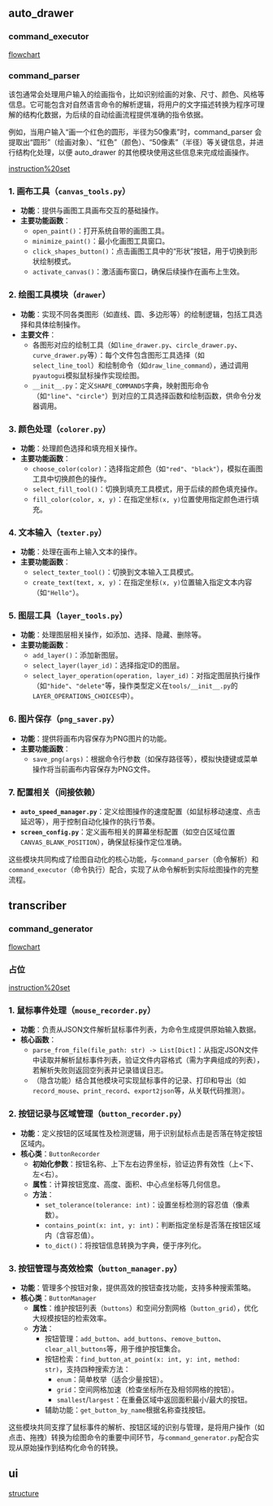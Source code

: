 ## auto_drawer

### command_executor

[flowchart](auto_drawer\流程图.md)

### command_parser

该包通常会处理用户输入的绘画指令，比如识别绘画的对象、尺寸、颜色、风格等信息。它可能包含对自然语言命令的解析逻辑，将用户的文字描述转换为程序可理解的结构化数据，为后续的自动绘画流程提供准确的指令依据。

例如，当用户输入“画一个红色的圆形，半径为50像素”时，command_parser 会提取出“圆形”（绘画对象）、“红色”（颜色）、“50像素”（半径）等关键信息，并进行结构化处理，以便 auto_drawer 的其他模块使用这些信息来完成绘画操作。

[instruction%20set](auto_drawer\instruction%20set.md)


### 1. 画布工具（`canvas_tools.py`）
- **功能**：提供与画图工具画布交互的基础操作。
- **主要功能函数**：
  - `open_paint()`：打开系统自带的画图工具。
  - `minimize_paint()`：最小化画图工具窗口。
  - `click_shapes_button()`：点击画图工具中的“形状”按钮，用于切换到形状绘制模式。
  - `activate_canvas()`：激活画布窗口，确保后续操作在画布上生效。


### 2. 绘图工具模块（`drawer`）
- **功能**：实现不同各类图形（如直线、圆、多边形等）的绘制逻辑，包括工具选择和具体绘制操作。
- **主要文件**：
  - 各图形对应的绘制工具（如`line_drawer.py`、`circle_drawer.py`、`curve_drawer.py`等）：每个文件包含图形工具选择（如`select_line_tool`）和绘制命令（如`draw_line_command`），通过调用`pyautogui`模拟鼠标操作实现绘图。
  - `__init__.py`：定义`SHAPE_COMMANDS`字典，映射图形命令（如`"line"`、`"circle"`）到对应的工具选择函数和绘制函数，供命令分发器调用。


### 3. 颜色处理（`colorer.py`）
- **功能**：处理颜色选择和填充相关操作。
- **主要功能函数**：
  - `choose_color(color)`：选择指定颜色（如`"red"`、`"black"`），模拟在画图工具中切换颜色的操作。
  - `select_fill_tool()`：切换到填充工具模式，用于后续的颜色填充操作。
  - `fill_color(color, x, y)`：在指定坐标`(x, y)`位置使用指定颜色进行填充。


### 4. 文本输入（`texter.py`）
- **功能**：处理在画布上输入文本的操作。
- **主要功能函数**：
  - `select_texter_tool()`：切换到文本输入工具模式。
  - `create_text(text, x, y)`：在指定坐标`(x, y)`位置输入指定文本内容（如`"Hello"`）。


### 5. 图层工具（`layer_tools.py`）
- **功能**：处理图层相关操作，如添加、选择、隐藏、删除等。
- **主要功能函数**：
  - `add_layer()`：添加新图层。
  - `select_layer(layer_id)`：选择指定ID的图层。
  - `select_layer_operation(operation, layer_id)`：对指定图层执行操作（如`"hide"`、`"delete"`等，操作类型定义在`tools/__init__.py`的`LAYER_OPERATIONS_CHOICES`中）。


### 6. 图片保存（`png_saver.py`）
- **功能**：提供将画布内容保存为PNG图片的功能。
- **主要功能函数**：
  - `save_png(args)`：根据命令行参数（如保存路径等），模拟快捷键或菜单操作将当前画布内容保存为PNG文件。


### 7. 配置相关（间接依赖）
- **`auto_speed_manager.py`**：定义绘图操作的速度配置（如鼠标移动速度、点击延迟等），用于控制自动化操作的执行节奏。
- **`screen_config.py`**：定义画布相关的屏幕坐标配置（如空白区域位置`CANVAS_BLANK_POSITION`），确保鼠标操作定位准确。


这些模块共同构成了绘图自动化的核心功能，与`command_parser`（命令解析）和`command_executor`（命令执行）配合，实现了从命令解析到实际绘图操作的完整流程。

## transcriber

### command_generator

[flowchart](transcriber/流程图.md)

### 占位

[instruction%20set](transcriber/instruction%20set.md)


### 1. 鼠标事件处理（`mouse_recorder.py`）
- **功能**：负责从JSON文件解析鼠标事件列表，为命令生成提供原始输入数据。
- **核心函数**：
  - `parse_from_file(file_path: str) -> List[Dict]`：从指定JSON文件中读取并解析鼠标事件列表，验证文件内容格式（需为字典组成的列表），若解析失败则返回空列表并记录错误日志。
  - （隐含功能）结合其他模块可实现鼠标事件的记录、打印和导出（如`record_mouse`、`print_record`、`export2json`等，从关联代码推测）。


### 2. 按钮记录与区域管理（`button_recorder.py`）
- **功能**：定义按钮的区域属性及检测逻辑，用于识别鼠标点击是否落在特定按钮区域内。
- **核心类**：`ButtonRecorder`
  - **初始化参数**：按钮名称、上下左右边界坐标，验证边界有效性（上<下、左<右）。
  - **属性**：计算按钮宽度、高度、面积、中心点坐标等几何信息。
  - **方法**：
    - `set_tolerance(tolerance: int)`：设置坐标检测的容忍值（像素数）。
    - `contains_point(x: int, y: int)`：判断指定坐标是否落在按钮区域内（含容忍值）。
    - `to_dict()`：将按钮信息转换为字典，便于序列化。


### 3. 按钮管理与高效检索（`button_manager.py`）
- **功能**：管理多个按钮对象，提供高效的按钮查找功能，支持多种搜索策略。
- **核心类**：`ButtonManager`
  - **属性**：维护按钮列表（`buttons`）和空间分割网格（`button_grid`），优化大规模按钮的检索效率。
  - **方法**：
    - 按钮管理：`add_button`、`add_buttons`、`remove_button`、`clear_all_buttons`等，用于维护按钮集合。
    - 按钮检索：`find_button_at_point(x: int, y: int, method: str)`，支持四种搜索方法：
      - `enum`：简单枚举（适合少量按钮）。
      - `grid`：空间网格加速（检查坐标所在及相邻网格的按钮）。
      - `smallest`/`largest`：在重叠区域中返回面积最小/最大的按钮。
    - 辅助功能：`get_button_by_name`根据名称查找按钮。


这些模块共同支撑了鼠标事件的解析、按钮区域的识别与管理，是将用户操作（如点击、拖拽）转换为绘图命令的重要中间环节，与`command_generator.py`配合实现从原始操作到结构化命令的转换。

## ui

[structure](ui/structure.md)